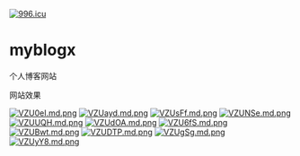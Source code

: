 <a href="https://996.icu"><img src="https://img.shields.io/badge/link-996.icu-red.svg" alt="996.icu" /></a>

# myblogx
个人博客网站

网站效果

[![VZU0eI.md.png](https://s2.ax1x.com/2019/05/27/VZU0eI.md.png)](https://imgchr.com/i/VZU0eI)
[![VZUayd.md.png](https://s2.ax1x.com/2019/05/27/VZUayd.md.png)](https://imgchr.com/i/VZUayd)
[![VZUsFf.md.png](https://s2.ax1x.com/2019/05/27/VZUsFf.md.png)](https://imgchr.com/i/VZUsFf)
[![VZUNSe.md.png](https://s2.ax1x.com/2019/05/27/VZUNSe.md.png)](https://imgchr.com/i/VZUNSe)
[![VZUUQH.md.png](https://s2.ax1x.com/2019/05/27/VZUUQH.md.png)](https://imgchr.com/i/VZUUQH)
[![VZUdOA.md.png](https://s2.ax1x.com/2019/05/27/VZUdOA.md.png)](https://imgchr.com/i/VZUdOA)
[![VZU6fS.md.png](https://s2.ax1x.com/2019/05/27/VZU6fS.md.png)](https://imgchr.com/i/VZU6fS)
[![VZUBwt.md.png](https://s2.ax1x.com/2019/05/27/VZUBwt.md.png)](https://imgchr.com/i/VZUBwt)
[![VZUDTP.md.png](https://s2.ax1x.com/2019/05/27/VZUDTP.md.png)](https://imgchr.com/i/VZUDTP)
[![VZUgSg.md.png](https://s2.ax1x.com/2019/05/27/VZUgSg.md.png)](https://imgchr.com/i/VZUgSg)
[![VZUyY8.md.png](https://s2.ax1x.com/2019/05/27/VZUyY8.md.png)](https://imgchr.com/i/VZUyY8)
